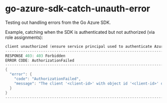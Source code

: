 # go-azure-sdk-catch-unauth-error

Testing out handling errors from the Go Azure SDK.

Example, catching when the SDK is authenticated but not authorized (via role assignments):

```go
client unauthorized (ensure service principal used to authenticate Azure plugin has permissions for operations "Microsoft.Authorization/roleAssignments/read" and "Microsoft.Authorization/denyAssignments/read" via role assignments and that no deny assignments forbit them): GET https://management.azure.com/subscriptions/<sub-id>/providers/Microsoft.Authorization/roleAssignments
--------------------------------------------------------------------------------
RESPONSE 403: 403 Forbidden
ERROR CODE: AuthorizationFailed
--------------------------------------------------------------------------------
{
  "error": {
    "code": "AuthorizationFailed",
    "message": "The client '<client-id>' with object id '<client-id>' does not have authorization to perform action 'Microsoft.Authorization/roleAssignments/read' over scope '/subscriptions/<sub-id>' or the scope is invalid. If access was recently granted, please refresh your credentials."
  }
}
--------------------------------------------------------------------------------
```
